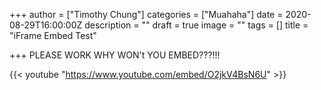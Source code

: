 +++
author = ["Timothy Chung"]
categories = ["Muahaha"]
date = 2020-08-29T16:00:00Z
description = ""
draft = true
image = ""
tags = []
title = "iFrame Embed Test"

+++
PLEASE WORK WHY WON't YOU EMBED???!!!

{{< youtube "https://www.youtube.com/embed/O2jkV4BsN6U" >}}